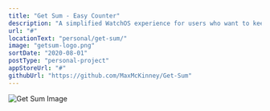 ```yaml
---
title: "Get Sum - Easy Counter"
description: "A simplified WatchOS experience for users who want to keep track of a variety of categorized values with a simple counter."
url: "#"
locationText: "personal/get-sum/"
image: "getsum-logo.png"
sortDate: "2020-08-01"
postType: "personal-project"
appStoreUrl: "#"
githubUrl: "https://github.com/MaxMcKinney/Get-Sum"
---
```


![Get Sum Image](getsum-example-image.png)
